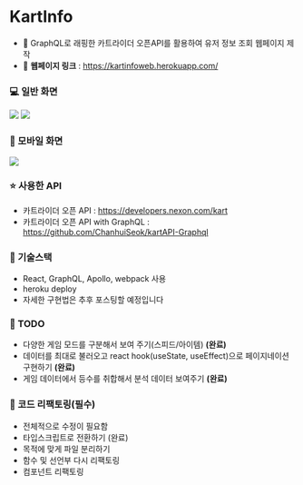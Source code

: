 # KartInfo

* 🔑 GraphQL로 래핑한 카트라이더 오픈API를 활용하여 유저 정보 조회 웹페이지 제작
* 🔗 **웹페이지 링크** : https://kartinfoweb.herokuapp.com/

### 💻 일반 화면
<img src = "https://i.imgur.com/svTm3pQ.png">
<img src = "https://i.imgur.com/kDBPIGe.png">

### 📱 모바일 화면
<img src = "https://i.imgur.com/voucOVR.png">

### ⭐ 사용한 API
* 카트라이더 오픈 API : https://developers.nexon.com/kart
* 카트라이더 오픈 API with GraphQL : https://github.com/ChanhuiSeok/kartAPI-Graphql

### 🚀 기술스택
* React, GraphQL, Apollo, webpack 사용
* heroku deploy
* 자세한 구현법은 추후 포스팅할 예정입니다

### 🎯 TODO
* 다양한 게임 모드를 구분해서 보여 주기(스피드/아이템) **(완료)**
* 데이터를 최대로 불러오고 react hook(useState, useEffect)으로 페이지네이션 구현하기 **(완료)**
* 게임 데이터에서 등수를 취합해서 분석 데이터 보여주기 **(완료)**

### 🎯 코드 리팩토링(필수)
* 전체적으로 수정이 필요함
* 타입스크립트로 전환하기 (완료)
* 목적에 맞게 파일 분리하기
* 함수 및 선언부 다시 리팩토링
* 컴포넌트 리팩토링
